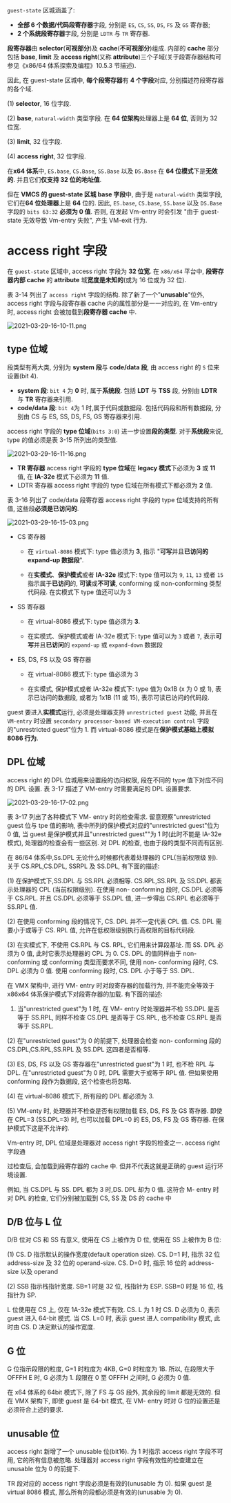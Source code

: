 
`guest-state` 区城涵盖了:
* **全部 6 个数据/代码段寄存器**字段, 分别是 `ES`, `CS`, `SS`, `DS`, `FS` 及 `GS` 寄存器;
* **2 个系统段寄存器**字段, 分别是 `LDTR` 与 `TR` 寄存器.

**段寄存器**由 **selector**(**可视部分**)及 **cache**(**不可视部分**)组成. 内部的 **cache** 部分包括 **base**, **limit** 及 **access right**(又称 **attribute**)三个子域(关于段寄存器结构可参见《x86/64 体系探索及编程》10.5.3 节描述).

因此, 在 guest-state 区城中, **每个段寄存器**有 **4 个字段**对应, 分别描述符段寄存器的各个域.

(1) **selector**, 16 位字段.

(2) **base**, `natural-width` 类型字段. 在 **64 位架构**处理器上是 **64 位**, 否则为 32 位宽.

(3) **limit**, 32 位字段.

(4) **access right**, 32 位字段.

在**x64 体系**中, `ES.base`, `CS.Base`, `SS.Base` 以及 `DS.Base` 在 **64 位模式**下是**无效的**. 并且它们**仅支持 32 位的地址值**.

但在 **VMCS 的 guest-state 区城 base 字段**中, 由于是 `natural-width` 类型字段, 它们在**64 位处理器**上是 **64** 位的. 因此, `ES.base`, `CS.base`, `SS.base` 以及 `DS.Base` 字段的 `bits 63:32` **必须为 0 值**. 否则, 在发起 Vm-entry 时会引发 "由于 guest-state 无效导致 Vm-entry 失败", 产生 VM-exit 行为.

# access right 字段

在 `guest-state` 区域中, access right 字段为 **32 位宽**. 在 `x86/x64` 平台中, **段寄存器内部 cache** 的 **attribute** 城**宽度是未知的**(或为 16 位或为 32 位).

表 3-14 列出了 `access right` 字段的结构. 除了新了一个"**unusable**"位外, access  right 字段与段寄存器 cache 内的属性部分是一一对应的, 在 Vm-entry 时, access right 会被加载到**段寄存器 cache** 中.

![2021-03-29-16-10-11.png](./images/2021-03-29-16-10-11.png)

## type 位域

段类型有两大类, 分别为 **system 段**与 **code/data 段**, 由 access right 的 `S` 位来设置(bit 4).

* **system 段**: `bit 4` 为 **0** 时, 属于**系统段**. 包括 **LDT** 与 **TSS** 段, 分别由 **LDTR** 与 **TR** 寄存器来引用.
* **code/data 段**: `bit 4`为 1 时,属于代码或数据段. 包括代码段和所有数据段, 分别由 CS 与 ES, SS, DS, FS, GS 寄存器来引用.

access right 字段的 **type 位域**(`bits 3:0`) 进一步设置**段的类型**. 对于**系统段**来说, type 的值必须是表 3-15 所列出的类型值.

![2021-03-29-16-11-16.png](./images/2021-03-29-16-11-16.png)

* **TR 寄存器** access right 字段的 **type 位域**在 **legacy 模式**下必须为 **3** 或 **11** 值, 在 **IA-32e** 模式下必须为 **11** 值.
* LDTR 寄存器 access right 字段的 type 位域在所有模式下都必须为 **2** 值.

表 3-16 列出了 code/data 段寄存器 access right 字段的 type 位域支持的所有值, 这些段**必须是已访问的**.

![2021-03-29-16-15-03.png](./images/2021-03-29-16-15-03.png)

* CS 寄存器

    * 在 `virtual-8086` 模式下: type 值必须为 **3**, 指示 "**可写**并且**已访问的 expand-up 数据段**".

    * 在**实模式**、**保护模式**或者 **IA-32e** 模式下: type 值可以为 `9`, `11`, `13` 或者 `15` 指示属于**已访问**的, **可读**或**不可读**, conforming 或 non-conforming 类型代码段. 在实模式下 type 值还可以为 3

* SS 寄存器

    * 在 virtual-8086 模式下: type 值必须为 **3**.

    * 在实模式、保护模式或者 IA-32e 模式下: type 值可以为 `3` 或者 `7`, 表示**可写**并且**已访问**的 `expand-up` 或 `expand-down` 数据段

* ES, DS, FS 以及 GS 寄存器

    * 在 virtual-8086 模式下: type 值必须为 3

    * 在实模式, 保护模式或者 IA-32e 模式下: type 值为 0x1B (x 为 0 或 1), 表示已访问的数据段, 或者为 1x1B (11 或 15), 表示可读已访问的代码段.

guest 要进入**实模式**运行, 必须是处理器支持 `unrestricted guest` 功能, 并且在 `VM-entry` 时设置 `secondary processor-based VM-execution control` 字段的"unrestricted guest"位为 1. 而 virtual-8086 模式是在**保护模式基础上模拟 8086 行为**.

## DPL 位域

access right 的 DPL 位城用来设置段的访问权限, 段在不同的 type 值下对应不同的 DPL 设置. 表 3-17 描述了 VM-entry 时需要满足的 DPL 设置要求.

![2021-03-29-16-17-02.png](./images/2021-03-29-16-17-02.png)

表 3-17 列出了各种模式下 VM- entry 时的检查需求. 留意观察"unrestricted guest 位与 tpe 值的影响, 表中所列的保护模式对应的"unrestricted guest"位为 0 值, 当 guest 是保护模式并且"unrestricted guest""为 1 时(此时不能是 IA-32e 模式), 处理器的检查会有一些区别. 对 DPL 的检查, 也由于段的类型不同而有区别.

在 86/64 体系中,Ss.DPL 无论什么时候都代表着处理器的 CPL(当前权限级 别). 关于 CS.RPL,CS.DPL, SSRPL 及 SS.DPL, 有下面的描述:

 (1) 在保护模式下,SS.DPL 与 SS.RPL 必须相等. CS.RPL,SS.RPL 及 SS.DPL 都表示处理器的 CPL (当前权限级别). 在使用 non- conforming 段时, CS.DPL 必须等于 CS.RPL. 并且 CS.DPL 必须等于 SS.DPL 值, 进一步得出 CS.RPL 也必须等于 SS.RPL 值.

 (2) 在使用 conforming 段的情况下, CS. DPL 并不一定代表 CPL 值. CS. DPL 需要小于或等于 CS. RPL 值, 允许在低权限级别执行高权限的目标代码段.

 (3) 在实模式下, 不使用 CS.RPL 与 CS. RPL, 它们用来计算段基址. 而 SS. DPL 必须为 0 值, 此时它表示处理器的 CPL 为 0. CS. DPL 的值同样由于 non- conforming 或  conforming 类型而要求不同, 使用 non- conforming 段时, CS. DPL 必须为 0 值. 使用  conforming 段时, CS. DPL 小于等于 SS. DPL.

在 VMX 架构中, 进行 VM- entry 时对段寄存器的加载行为, 并不能完全等效于 x86x64 体系保护模式下对段寄存器的加载. 有下面的描述:

1) 当"unrestricted guest"为 1 时, 在 VM- entry 时处理器并不检 SS.DPL 是否等于 SS.RPL, 同样不检查 CS.DPL 是否等于 CS.RPL, 也不检查 CS.RPL 是否等于 SS.RPL.

 (2) 在"unrestricted guest"为 0 的前提下, 处理器会检查 non- conforming 段的 CS.DPL,CS.RPL,SS.RPL 及 SS.DPL 这四者是否相等.

 (3) ES, DS, FS 以及 GS 寄存器在"unrestricted guest"为 1 时, 也不检 RPL 与 DPL. 在"unrestricted guest"为 0 时, DPL 需要大于或等于 RPL 值. 但如果使用  conforming 段作为数据段, 这个检查也将忽略.

 (4) 在 virtual-8086 模式下, 所有段的 DPL 都必须为 3.

 (5) VM-enty 时, 处理器并不检查是否有权限加载 ES, DS, FS 及 GS 寄存器. 即使在 CPL=3 (SS.DPL=3) 时, 也可以加载 DPL=0 的 ES, DS, FS 及 GS 寄存器. 在保护模式下这是不允许的.

 Vm-entry 时, DPL 位域是处理器对 access right 字段的检查之一. access right 字段通

过检查后, 会加载到段寄存器的 cache 中. 但并不代表这就是正确的 guest 运行环境设置.

例如, 当 CS.DPL 与 SS. DPL 都为 3 时,DS. DPL 却为 0 值. 这符合 M- entry 时对 DPL 的检查, 它们分别被加载到 CS, SS 及 DS 的 cache 中

## D/B 位与 L 位

D/B 位对 CS 和 SS 有意义, 使用在 CS 上被作为 D 位, 使用在 SS 上被作为 B 位:

 (1) CS. D 指示默认的操作宽度(default operation size). CS. D=1 时, 指示 32 位  address-size 及 32 位的 operand-size. CS. D=0 时, 指示 16 位的 address-size 以及 operand

 (2) SSB 指示栈指针宽度. SB=1 时是 32 位, 栈指针为 ESP. SSB=0 时是 16 位, 栈指针为 SP.

L 位使用在 CS 上, 仅在 1A-32e 模式下有效. CS. L 为 1 时 CS. D 必须为 0, 表示  guest 进入 64-bit 模式. 当 CS. L=0 时, 表示 guest 进人 compatibility 模式, 此时由 CS. D 决定默认的操作宽度.

## G 位

G 位指示段限的粒度, G=1 时粒度为 4KB, G=0 时粒度为 1B. 所以, 在段限大于  OFFFH E 时, G 必须为 1. 段限在 0 至 OFFFH 之间时, G 必须为 0 值.

在 x64 体系的 64bit 模式下, 除了 FS 与 GS 段外, 其余段的 limit 都是无效的. 但在 VMX 架构下, 即使 guest 是 64-bit 模式, 在 VM- entry 时对 G 位的设置还是必须符合上述的要求.

## unusable 位

access right 新增了一个 unusable 位(bit16). 为 1 时指示 access right 字段不可用, 它的所有信息被忽略. 处理器对 access right 字段有效性的检查建立在 unusable 位为 0 的前提下.

TR 段对应的 access right 字段必须是有效的(unusable 为 0). 如果 guest 是 virtual 8086 模式, 那么所有的段都必须是有效的(unusable 为 0).